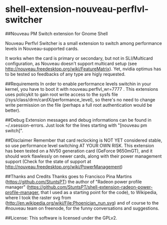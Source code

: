 shell-extension-nouveau-perflvl-switcher
========================================

##Nouveau PM Switch extension for Gnome Shell

Nouveau Perflvl Switcher is a small extension to switch among performance levels in Nouveau-supported cards.

It works when the card is primary or secondary, but not in SLI/Multicard configuration, as Nouveau 
doesn't support multicard setup (see http://nouveau.freedesktop.org/wiki/FeatureMatrix). 
Yet, nvidia optimus has to be tested so feedbacks of any type are higly requested.

##Requirements
In order to enable performance levels switchin in your kernel, you have to boot it with nouveau.perflvl_wr=7777 .
This extensions uses policykit to gain root write access to the sysfs file (/sys/class/drm/cardX/performance_level), so 
there's no need to change write permission on the file (perhaps a full root authentication would be better).

##Debug
Extension messages and debug informations can be found in ~/.xsession-errors. Just look for the lines starting 
with "[nouveau pm switch]".

##Disclaimer
Remember that card reclocking is NOT YET considered stable, so use performance level switching AT YOUR OWN RISK.
This extension has been tested on a NV50 generation card (GeForce 9650mGT), and it should work flawlessly on newer cards,
along with their power management support (Check for the state of support at http://nouveau.freedesktop.org/wiki/PowerManagement)

##Thanks and Credits
Thanks goes to Francisco Pina Martins (https://github.com/StuntsPT) the author of "Radeon power profile manager" 
(https://github.com/StuntsPT/shell-extension-radeon-power-profile-manager, that I used as a starting point for the code),
to Wikipedia, where I took the raster svg from (http://en.wikipedia.org/wiki/File:Phoenician_nun.svg)
and of course to the #nouveau team on freenode, for the funny conversations and suggestions.

##License:
This software is licensed under the GPLv2.
